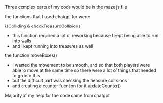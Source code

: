 Three complex parts of my code would be in the maze.js file 

the functions that I used chatgpt for were: 

isColliding & checkTreasureCollisions 
- this function required a lot of reworking because I kept being able to run into walls
- and I kept running into treasures as well

the function moveBoxes()
- I wanted the movement to be smooth, and so that both players were able to move at the same time so there
were a lot of things that needed to go into this 
- but the difficult part was checking the treasure collisions
- and creating a counter fucntion for it updateCounter()

Majority of my help for the code came from chatgpt 
